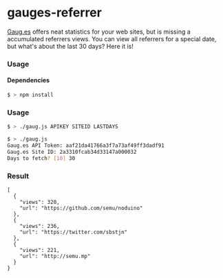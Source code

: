 # gauges-referrer

[Gaug.es](http://gaug.es) offers neat statistics for your web sites, but is missing a accumulated referrers views. You can view all referrers for a special date, but what's about the last 30 days? Here it is!

### Usage

#### Dependencies

```bash
$ > npm install
```

### Usage

```bash
$ > ./gaug.js APIKEY SITEID LASTDAYS
```

```bash
$ > ./gaug.js 
Gaug.es API Token: aaf21da41766a3f7a73af49ff3dadf91
Gaug.es Site ID: 2a3310fcab34d33147a000032
Days to fetch? [10] 30
```

### Result

    [
      {
        "views": 320,
        "url": "https://github.com/semu/noduino"
      },
      {
        "views": 236,
        "url": "https://twitter.com/sbstjn"
      },
      {
        "views": 221,
        "url": "http://semu.mp"
      }
    }
